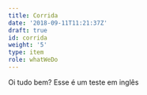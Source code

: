 ```yaml
---
title: Corrida
date: '2018-09-11T11:21:37Z'
draft: true
id: corrida
weight: '5'
type: item
role: whatWeDo
---
```

Oi tudo bem? Esse é um teste em inglês
